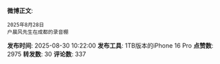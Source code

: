 **微博正文**: 
```
2025年8月28日
户晨风先生在成都的录音棚
```
**发布时间**: 2025-08-30 10:22:00
**发布工具**: 1TB版本的iPhone 16 Pro
**点赞数**: 2975
**转发数**: 30
**评论数**: 337
